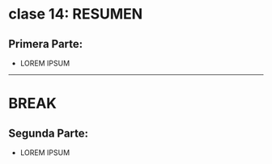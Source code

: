 # clase 14: RESUMEN

## Primera Parte: 

- LOREM IPSUM

---
# BREAK

## Segunda Parte:

- LOREM IPSUM
